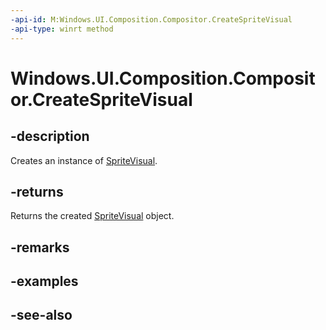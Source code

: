 ```yaml
---
-api-id: M:Windows.UI.Composition.Compositor.CreateSpriteVisual
-api-type: winrt method
---
```


<!-- Method syntax
public Windows.UI.Composition.SpriteVisual CreateSpriteVisual()
-->

# Windows.UI.Composition.Compositor.CreateSpriteVisual

## -description
Creates an instance of [SpriteVisual](spritevisual.md).



## -returns
Returns the created [SpriteVisual](spritevisual.md) object.

## -remarks

## -examples

## -see-also
